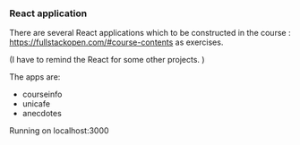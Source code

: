 ### React application 

There are several React applications which to be constructed in the course : https://fullstackopen.com/#course-contents as exercises. 

(I have to remind the React for some other projects. )

The apps are: 
- courseinfo
- unicafe
- anecdotes

Running on localhost:3000